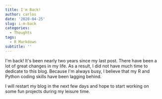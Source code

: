 ```yaml
---
title: I'm Back!
author: carlos
date: '2020-04-25'
slug: i-m-back
categories:
  - Thoughts
tags:
  - R Markdown
subtitle: ''
---
```


I'm back! It's been nearly two years since my last post. There have been a lot of great changes in my life. As a result, I did not have much time to dedicate to this blog. Because I'm always busy, I believe that my R and Python coding skills have been lagging behind. 

I will restart my blog in the next few days and hope to start working on some fun projects during my leisure time.

